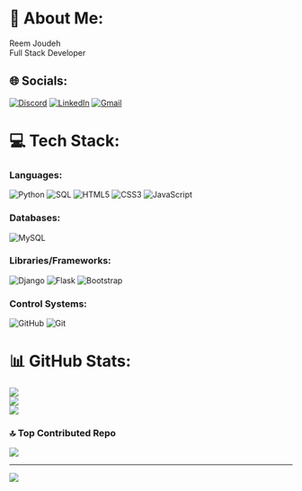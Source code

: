 # 💫 About Me:
Reem Joudeh <br>Full Stack Developer

## 🌐 Socials:
[![Discord](https://img.shields.io/badge/Discord-%237289DA.svg?style=for-the-badge&logo=discord&logoColor=white)](https://discord.gg/joudehreem) [![LinkedIn](https://img.shields.io/badge/LinkedIn-%230077B5.svg?style=for-the-badge&logo=linkedin&logoColor=white)](https://linkedin.com/in/joudehreem) [![Gmail](https://img.shields.io/badge/Gmail-D14836?style=for-the-badge&logo=gmail&logoColor=white)](mailto:joudehreem@gmail.com)

# 💻 Tech Stack:
### Languages:
![Python](https://img.shields.io/badge/python-3670A0?style=for-the-badge&logo=python&logoColor=ffdd54) ![SQL](https://img.shields.io/badge/sql-4479A1?style=for-the-badge&logo=mysql&logoColor=white) ![HTML5](https://img.shields.io/badge/html5-%23E34F26.svg?style=for-the-badge&logo=html5&logoColor=white) ![CSS3](https://img.shields.io/badge/css3-%231572B6.svg?style=for-the-badge&logo=css3&logoColor=white) ![JavaScript](https://img.shields.io/badge/javascript-%23323330.svg?style=for-the-badge&logo=javascript&logoColor=%23F7DF1E)

### Databases:
![MySQL](https://img.shields.io/badge/mysql-4479A1.svg?style=for-the-badge&logo=mysql&logoColor=white)

### Libraries/Frameworks:
![Django](https://img.shields.io/badge/django-%23092E20.svg?style=for-the-badge&logo=django&logoColor=white) ![Flask](https://img.shields.io/badge/flask-%23000000.svg?style=for-the-badge&logo=flask&logoColor=white) ![Bootstrap](https://img.shields.io/badge/bootstrap-%238511FA.svg?style=for-the-badge&logo=bootstrap&logoColor=white)

### Control Systems:
![GitHub](https://img.shields.io/badge/github-%23000000.svg?style=for-the-badge&logo=github&logoColor=white) ![Git](https://img.shields.io/badge/git-%23F05033.svg?style=for-the-badge&logo=git&logoColor=white)

# 📊 GitHub Stats:
![](https://github-readme-stats.vercel.app/api?username=joudehreem&theme=material-palenight&hide_border=false&include_all_commits=true&count_private=true)<br/>
![](https://github-readme-streak-stats.herokuapp.com/?user=joudehreem&theme=material-palenight&hide_border=false)<br/>
![](https://github-readme-stats.vercel.app/api/top-langs/?username=joudehreem&theme=material-palenight&hide_border=false&include_all_commits=true&count_private=true&layout=compact)

### 🔝 Top Contributed Repo
![](https://github-contributor-stats.vercel.app/api?username=joudehreem&limit=5&theme=material-palenight&combine_all_yearly_contributions=true)

---
[![](https://visitcount.itsvg.in/api?id=joudehreem&icon=2&color=6)](https://visitcount.itsvg.in)

<!-- Proudly created with GPRM ( https://gprm.itsvg.in ) -->
